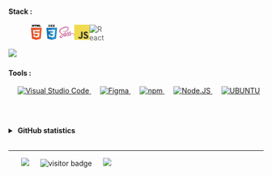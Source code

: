 
<!-- **eitherwiser/eitherwiser** is a ✨ _special_ ✨ repository because its `README.md` (this file) appears on your GitHub profile. -->


#### Stack :

> <img align="left" alt="HTML5" width="30px" src="https://raw.githubusercontent.com/github/explore/80688e429a7d4ef2fca1e82350fe8e3517d3494d/topics/html/html.png" />
> <img align="left" alt="CSS3" width="30px" src="https://raw.githubusercontent.com/github/explore/80688e429a7d4ef2fca1e82350fe8e3517d3494d/topics/css/css.png" />
> <img align="left" alt="Sass" width="30px" src="https://raw.githubusercontent.com/github/explore/80688e429a7d4ef2fca1e82350fe8e3517d3494d/topics/sass/sass.png" />
> <img align="left" alt="JavaScript" width="30px" src="https://raw.githubusercontent.com/github/explore/80688e429a7d4ef2fca1e82350fe8e3517d3494d/topics/javascript/javascript.png" />
> <!--<img align="left" alt="React" width="30px" src="https://raw.githubusercontent.com/github/explore/80688e429a7d4ef2fca1e82350fe8e3517d3494d/topics/react/react.png" />-->
> <img align="left" alt="React" width="30px" src="https://reactjs.org/favicon.ico" />

<br><br>

</a> 
<a gref="https://github.com/DenverCoder1/github-readme-stats" aling="left"> <img height="100" src="https://github-readme-stats.vercel.app/api/top-langs/?username=anuraghazra&hide_title=true&layout=compact&theme=github_dark&hide_border=true" />
</a>


####  Tools : <br> 
<span>&ensp;&ensp;</span>
<a href="https://code.visualstudio.com"> <img alt="Visual Studio Code" width="30px" src="https://code.visualstudio.com/favicon.ico" /> </a>
<span>&ensp;&ensp;</span>
<a href="https://figma.com"> <img aling="left" alt="Figma" width="30" src="https://static.figma.com/app/icon/1/favicon.png" /> </a>
<span>&ensp;&ensp;</span>
<a href="https://www.npmjs.com"> <img aling="left" alt="npm" width="30" src="https://static.npmjs.com/58a19602036db1daee0d7863c94673a4.png" /> </a>
<span>&ensp;&ensp;</span>
<a href="https://nodejs.org"> <img aling="left" alt="Node.JS" width="30" src="https://nodejs.org/static/images/favicons/apple-touch-icon.png" /> </a>
<span>&ensp;&ensp;</span>
<a href="https://ubuntu.com"> <img aling="left" alt="UBUNTU" width="30" src="https://assets.ubuntu.com/v1/49a1a858-favicon-32x32.png" /> </a>
<br><br>


<span>&ensp;</span> <details> <summary><b> &nbsp;GitHub statistics</b></summary>
<a href="https://github.com/ashutosh00710/github-readme-activity-graph" aling="left" >    
 <img height="220" width=640 align="left" src="https://activity-graph.herokuapp.com/graph?username=eitherwiser&hide_border=true&color=808080&bg_color=0D1117&line=403040&hide_title=true&bg_color=0d1117&theme=react-dark" />
</a> 
<a href="https://git.io/streak-stats"  aling="right">
 <img height="220" width=300 src="http://github-readme-streak-stats.herokuapp.com?user=eitherwiser&background=0d1117&theme=github-dark&hide_border=true&date_format=%5BY.%5Dn.j&ring=604040&dates=808080&stroke=131313&fire=E34C46" />
</a> 
<span>&ensp;&ensp;&ensp;&ensp;&ensp;</span> <a gref="https://github.com/DenverCoder1/github-readme-stats" aling="left"> <img height="100" width=300 src="https://github-readme-stats.vercel.app/api?hide_title=true&hide=stars&username=eitherwiser&show_icons=true&bg_color=0d1117&theme=github_dark&icon_color=366399&hide_border=true" />
</a>
</details>
 
<br>
<hr color="red">
<p aling="right">
<span>&ensp;&ensp;&ensp;</span>
<img src="https://komarev.com/ghpvc/?username=eitherwiser&style=flat&label=Profile%20views&color=gray"><img>
<span>&ensp;&ensp;</span>
<img src="https://visitor-badge.glitch.me/badge?page_id=eitherwiser.eitherwiser&right_color=gray&label=Views" alt="visitor badge"/>
<span>&ensp;&ensp;</span>
<img src="https://badges.pufler.dev/visits/eitherwiser/eitherwiser?color=gray&logo=github" />
</p>

<!-- <a href="https://github.com/techytushar/random-memer"><img src='https://random-memer.herokuapp.com/' title="Meme" alt="Please refresh the page if the meme doesn't show up." height="400"></a> -->







 
<!--
Here are some ideas to get you started:

- 🔭 I’m currently working on ...
- 🌱 I’m currently learning ...
- 👯 I’m looking to collaborate on ...
- 🤔 I’m looking for help with ...
- 💬 Ask me about ...
- 📫 How to reach me: ...
- 😄 Pronouns: ...
- ⚡ Fun fact: ...
-->
